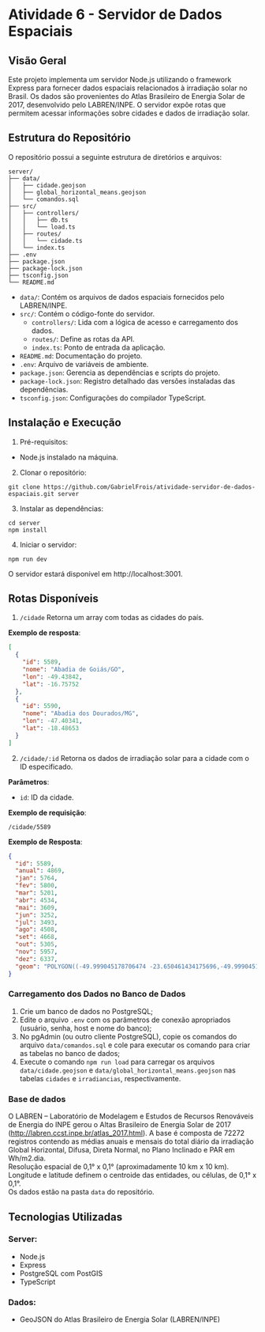 # Atividade 6 - Servidor de Dados Espaciais

## Visão Geral
Este projeto implementa um servidor Node.js utilizando o framework Express para fornecer dados espaciais relacionados à irradiação solar no Brasil. Os dados são provenientes do Atlas Brasileiro de Energia Solar de 2017, desenvolvido pelo LABREN/INPE. O servidor expõe rotas que permitem acessar informações sobre cidades e dados de irradiação solar.

## Estrutura do Repositório
O repositório possui a seguinte estrutura de diretórios e arquivos:
```
server/
├── data/
│   ├── cidade.geojson
│   ├── global_horizontal_means.geojson
│   └── comandos.sql
├── src/
│   ├── controllers/
│   │   ├── db.ts
│   │   └── load.ts
│   ├── routes/
│   │   └── cidade.ts
│   └── index.ts
├── .env              
├── package.json
├── package-lock.json
├── tsconfig.json
└── README.md
```
- `data/`: Contém os arquivos de dados espaciais fornecidos pelo LABREN/INPE.
- `src/`: Contém o código-fonte do servidor.
  - `controllers/`: Lida com a lógica de acesso e carregamento dos dados.
  - `routes/`: Define as rotas da API.
  - `index.ts`: Ponto de entrada da aplicação.
- `README.md`: Documentação do projeto.
- `.env`: Arquivo de variáveis de ambiente.
- `package.json`: Gerencia as dependências e scripts do projeto.
- `package-lock.json`: Registro detalhado das versões instaladas das dependências.
- `tsconfig.json`: Configurações do compilador TypeScript.

## Instalação e Execução
1. Pré-requisitos:
  - Node.js instalado na máquina.
2. Clonar o repositório:
```
git clone https://github.com/GabrielFrois/atividade-servidor-de-dados-espaciais.git server
```
3. Instalar as dependências:
```
cd server
npm install
```
4. Iniciar o servidor:
```
npm run dev
```
O servidor estará disponível em http://localhost:3001.

## Rotas Disponíveis
1. `/cidade`
Retorna um array com todas as cidades do país.

**Exemplo de resposta**:
```json
[
  {
    "id": 5589,
    "nome": "Abadia de Goiás/GO",
    "lon": -49.43842,
    "lat": -16.75752
  },
  {
    "id": 5590,
    "nome": "Abadia dos Dourados/MG",
    "lon": -47.40341,
    "lat": -18.48653
  }
]
```
2. `/cidade/:id`
Retorna os dados de irradiação solar para a cidade com o ID especificado.

**Parâmetros**:
- `id`: ID da cidade.

**Exemplo de requisição**:
```
/cidade/5589
```
**Exemplo de Resposta**:
```json
{
  "id": 5589,
  "anual": 4869,
  "jan": 5764,
  "fev": 5800,
  "mar": 5201,
  "abr": 4534,
  "mai": 3609,
  "jun": 3252,
  "jul": 3493,
  "ago": 4508,
  "set": 4668,
  "out": 5305,
  "nov": 5957,
  "dez": 6337,
  "geom": "POLYGON((-49.999045178706474 -23.650461434175696,-49.999045178706474 -23.550461434175695,-49.89904517870647 -23.550461434175695,-49.89904517870647 -23.650461434175696,-49.999045178706474 -23.650461434175696))"
}
```

### Carregamento dos Dados no Banco de Dados
1. Crie um banco de dados no PostgreSQL;
2. Edite o arquivo `.env` com os parâmetros de conexão apropriados (usuário, senha, host e nome do banco);
3. No pgAdmin (ou outro cliente PostgreSQL), copie os comandos do arquivo `data/comandos.sql` e cole para executar os comando para criar as tabelas no banco de dados;
4. Execute o comando `npm run load` para carregar os arquivos `data/cidade.geojson` e `data/global_horizontal_means.geojson` nas tabelas `cidades` e `irradiancias`, respectivamente.

### Base de dados
O LABREN – Laboratório de Modelagem e Estudos de Recursos Renováveis de Energia do INPE gerou o Altas Brasileiro de Energia Solar de 2017 (http://labren.ccst.inpe.br/atlas_2017.html). A base é composta de 72272 registros contendo as médias anuais e mensais do total diário da irradiação Global Horizontal, Difusa, Direta Normal, no Plano Inclinado e PAR em Wh/m2.dia.  
Resolução espacial de 0,1° x 0,1° (aproximadamente 10 km x 10 km).  
Longitude e latitude definem o centroide das entidades, ou células, de 0,1° x 0,1°.  
Os dados estão na pasta `data` do repositório.  

## Tecnologias Utilizadas
### Server:
- Node.js
- Express
- PostgreSQL com PostGIS
- TypeScript
### Dados:
- GeoJSON do Atlas Brasileiro de Energia Solar (LABREN/INPE)
